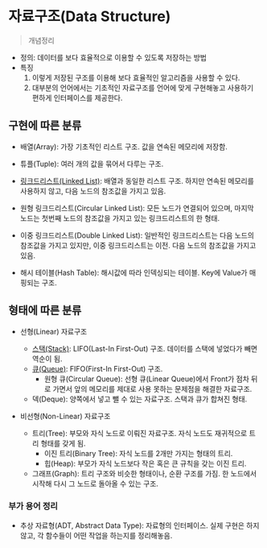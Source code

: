 # 자료구조(Data Structure)
> 개념정리

- 정의: 데이터를 보다 효율적으로 이용할 수 있도록 저장하는 방법
- 특징
  1. 이렇게 저장된 구조를 이용해 보다 효율적인 알고리즘을 사용할 수 있다.
  2. 대부분의 언어에서는 기초적인 자료구조를 언어에 맞게 구현해놓고 사용하기 편하게 인터페이스를 제공한다.


## 구현에 따른 분류

- 배열(Array): 가장 기초적인 리스트 구조. 값을 연속된 메모리에 저장함.

- 튜플(Tuple): 여러 개의 값을 묶어서 다루는 구조.

- [링크드리스트(Linked List)](week1/linkedlist/): 배열과 동일한 리스트 구조. 하지만 연속된 메모리를 사용하지 않고, 다음 노드의 참조값을 가지고 있음.

- 원형 링크드리스트(Circular Linked List): 모든 노드가 연결되어 있으며, 마지막 노드는 첫번째 노드의 참조값을 가지고 있는 링크드리스트의 한 형태.

- 이중 링크드리스트(Double Linked List): 일반적인 링크드리스트는 다음 노드의 참조값을 가지고 있지만, 이중 링크드리스트는 이전. 다음 노드의 참조값을 가지고 있음.

- 해시 테이블(Hash Table): 해시값에 따라 인덱싱되는 테이블. Key에 Value가 매핑되는 구조.


## 형태에 따른 분류

- 선형(Linear) 자료구조
  - [스택(Stack)](./week3/stack/): LIFO(Last-In First-Out) 구조. 데이터를 스택에 넣었다가 빼면 역순이 됨.
  - [큐(Queue)](./week3/queue/): FIFO(First-In First-Out) 구조.
    - 원형 큐(Circular Queue): 선형 큐(Linear Queue)에서 Front가 점차 뒤로 가면서 앞의 메모리를 제대로 사용 못하는 문제점을 해결한 자료구조.
  - 덱(Deque): 양쪽에서 넣고 뺄 수 있는 자료구조. 스택과 큐가 합쳐진 형태.

- 비선형(Non-Linear) 자료구조
  - 트리(Tree): 부모와 자식 노드로 이뤄진 자료구조. 자식 노드도 재귀적으로 트리 형태를 갖게 됨.
    - 이진 트리(Binary Tree): 자식 노드를 2개만 가지는 형태의 트리.
    - 힙(Heap): 부모가 자식 노드보다 작은 혹은 큰 규칙을 갖는 이진 트리.
  - 그래프(Graph): 트리 구조와 비슷한 형태이나, 순환 구조를 가짐. 한 노드에서 시작해 다시 그 노드로 돌아올 수 있는 구조.


### 부가 용어 정리

- 추상 자료형(ADT, Abstract Data Type): 자료형의 인터페이스. 실제 구현은 하지 않고, 각 함수들이 어떤 작업을 하는지를 정리해놓음.